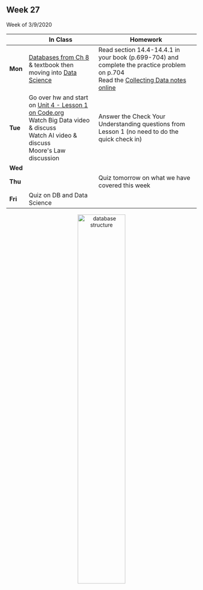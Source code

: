 <meta http-equiv="refresh" content="300"/>

## Week 27  
Week of 3/9/2020  

  |       |In Class               |Homework   |
  |-------|---------              |---------  |
  |**Mon**|[Databases from Ch 8](/ap/curriculum/8/) & textbook then moving into [Data Science](/ap/curriculum/data_science/)|Read section 14.4-14.4.1 in your book (p.699-704) and complete the practice problem on p.704<br>Read the [Collecting Data notes online](/ap/curriculum/data_science/collecting_data/notes/) |
  |**Tue**|Go over hw and start on [Unit 4 - Lesson 1 on Code.org](https://studio.code.org/s/csp4-2019?section_id=2525239)<br>Watch Big Data video & discuss<br>Watch AI video & discuss<br>Moore's Law discussion |Answer the Check Your Understanding questions from Lesson 1 (no need to do the quick check in) |
  |**Wed**| | |
  |**Thu**| |Quiz tomorrow on what we have covered this week |
  |**Fri**|Quiz on DB and Data Science | |

<div style="text-align:center">
<img src="https://www.researchgate.net/profile/Radoslava_Kraleva/publication/323466947/figure/fig1/AS:599227063353344@1519878273386/Structure-of-the-relational-database-Mvsemdm-Each-box-on-the-figure-above-contains-one.png" alt="database structure" width="50%">
</div>


